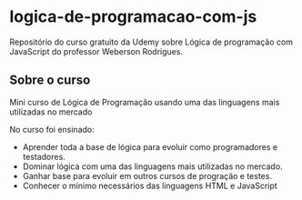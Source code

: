 # logica-de-programacao-com-js
Repositório do curso gratuito da Udemy sobre Lógica de programação com JavaScript do professor Weberson Rodrigues.

## Sobre o curso
Mini curso de Lógica de Programação usando uma das linguagens mais utilizadas no mercado

No curso foi ensinado:
- Aprender toda a base de lógica para evoluir como programadores e testadores.
- Dominar lógica com uma das linguagens mais utilizadas no mercado.
- Ganhar base para evoluir em outros cursos de progração e testes.
- Conhecer o mínimo necessários das linguagens HTML e JavaScript
